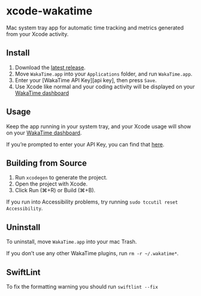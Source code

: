 # xcode-wakatime

Mac system tray app for automatic time tracking and metrics generated from your Xcode activity.

## Install

1. Download the [latest release](https://github.com/wakatime/macos-wakatime/releases/latest/download/WakaTime.zip).
2. Move `WakaTime.app` into your `Applications` folder, and run `WakaTime.app`.
3. Enter your [WakaTime API Key][api key], then press `Save`.
4. Use Xcode like normal and your coding activity will be displayed on your [WakaTime dashboard](https://wakatime.com)

## Usage

Keep the app running in your system tray, and your Xcode usage will show on your [WakaTime dashboard](https://wakatime.com).

If you’re prompted to enter your API Key, you can find that [here](https://wakatime.com/api-key).

## Building from Source

1. Run `xcodegen` to generate the project.
2. Open the project with Xcode.
3. Click Run (⌘+R) or Build (⌘+B).

If you run into Accessibility problems, try running `sudo tccutil reset Accessibility`.

## Uninstall

To uninstall, move `WakaTime.app` into your mac Trash.

If you don’t use any other WakaTime plugins, run `rm -r ~/.wakatime*`.

## SwiftLint

To fix the formatting warning you should run `swiftlint --fix`
